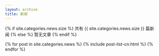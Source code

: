 ```yaml
---
layout: archive
title: 新闻
---
```








{% if site.categories.news.size %}
共有 {{ site.categories.news.size }} 篇新闻
		{% else %}
暂无文章
		{% endif %}

<div class="tiles">
{% for post in site.categories.news %}
	{% include post-list-cn.html %}
{% endfor %}
</div><!-- /.tiles -->
